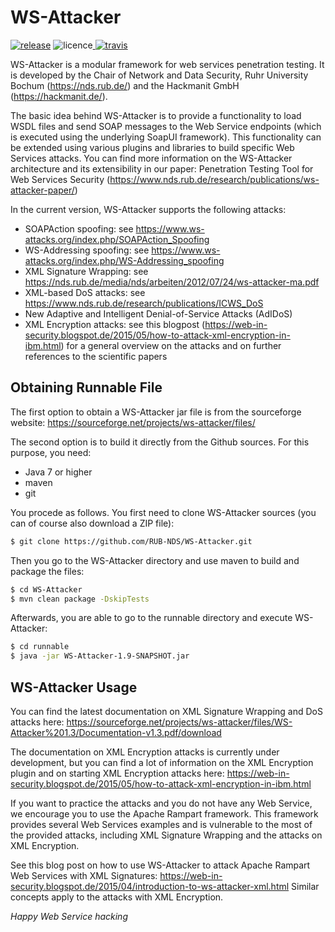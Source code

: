 # WS-Attacker
[![release](https://img.shields.io/badge/Release-v1.8-blue.svg)](https://github.com/RUB-NDS/WS-Attacker/releases)
![licence](https://img.shields.io/badge/License-GPLv2-brightgreen.svg)[
![travis](https://travis-ci.org/RUB-NDS/WS-Attacker.svg?branch=master)](https://travis-ci.org/RUB-NDS/WS-Attacker)

WS-Attacker is a modular framework for web services penetration testing. It is developed by the Chair of Network and Data Security, Ruhr University Bochum (https://nds.rub.de/) and the Hackmanit GmbH (https://hackmanit.de/).

The basic idea behind WS-Attacker is to provide a functionality to load WSDL files and send SOAP messages to the Web Service endpoints (which is executed using the underlying SoapUI framework). This functionality can be extended using various plugins and libraries to build specific Web Services attacks. You can find more information on the WS-Attacker architecture and its extensibility in our paper: Penetration Testing Tool for Web Services Security (https://www.nds.rub.de/research/publications/ws-attacker-paper/)

In the current version, WS-Attacker supports the following attacks:
- SOAPAction spoofing: see https://www.ws-attacks.org/index.php/SOAPAction_Spoofing
- WS-Addressing spoofing: see https://www.ws-attacks.org/index.php/WS-Addressing_spoofing
- XML Signature Wrapping: see https://nds.rub.de/media/nds/arbeiten/2012/07/24/ws-attacker-ma.pdf
- XML-based DoS attacks: see https://www.nds.rub.de/research/publications/ICWS_DoS
- New Adaptive and Intelligent Denial-of-Service Attacks (AdIDoS)
- XML Encryption attacks: see this blogpost (https://web-in-security.blogspot.de/2015/05/how-to-attack-xml-encryption-in-ibm.html) for a general overview on the attacks and on further references to the scientific papers

## Obtaining Runnable File
The first option to obtain a WS-Attacker jar file is from the sourceforge website: https://sourceforge.net/projects/ws-attacker/files/

The second option is to build it directly from the Github sources. For this purpose, you need:
- Java 7 or higher
- maven
- git

You procede as follows. You first need to clone WS-Attacker sources (you can of course also download a ZIP file):

```bash
$ git clone https://github.com/RUB-NDS/WS-Attacker.git 
```

Then you go to the WS-Attacker directory and use maven to build and package the files:

```bash
$ cd WS-Attacker
$ mvn clean package -DskipTests
```

Afterwards, you are able to go to the runnable directory and execute WS-Attacker:

```bash
$ cd runnable
$ java -jar WS-Attacker-1.9-SNAPSHOT.jar
```


## WS-Attacker Usage

You can find the latest documentation on XML Signature Wrapping and DoS attacks here:
https://sourceforge.net/projects/ws-attacker/files/WS-Attacker%201.3/Documentation-v1.3.pdf/download

The documentation on XML Encryption attacks is currently under development, but you can find a lot of information on the XML Encryption plugin and on starting XML Encryption attacks here:
https://web-in-security.blogspot.de/2015/05/how-to-attack-xml-encryption-in-ibm.html

If you want to practice the attacks and you do not have any Web Service, we encourage you to use the Apache Rampart framework. This framework provides several Web Services examples and is vulnerable to the most of the provided attacks, including XML Signature Wrapping and the attacks on XML Encryption. 

See this blog post on how to use WS-Attacker to attack Apache Rampart Web Services with XML Signatures: https://web-in-security.blogspot.de/2015/04/introduction-to-ws-attacker-xml.html 
Similar concepts apply to the attacks with XML Encryption.

*Happy Web Service hacking*
